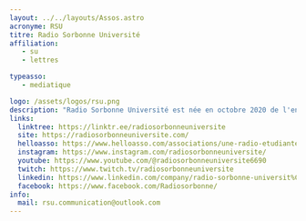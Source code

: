 ```yaml
---
layout: ../../layouts/Assos.astro
acronyme: RSU
titre: Radio Sorbonne Université
affiliation: 
   - su
   - lettres

typeasso: 
   - mediatique

logo: /assets/logos/rsu.png
description: "Radio Sorbonne Université est née en octobre 2020 de l'envie de faire vivre l'art radiophonique étudiant et la vie étudiante de l'université. RSU souhaite créer un outil de communication par et pour les étudiants et devenir une référence pour le partage d'idées, de savoirs, et toutes formes d'échanges. Disponible sous forme de podcasts sur toutes les plateformes, RSU c'est des émissions variées et des bénévoles motivé.es !"
links:
  linktree: https://linktr.ee/radiosorbonneuniversite
  site: https://radiosorbonneuniversite.com/
  helloasso: https://www.helloasso.com/associations/une-radio-etudiante-a-sorbonne-universite
  instagram: https://www.instagram.com/radiosorbonneuniversite/
  youtube: https://www.youtube.com/@radiosorbonneuniversite6690
  twitch: https://www.twitch.tv/radiosorbonneuniversite
  linkedin: https://www.linkedin.com/company/radio-sorbonne-universit%C3%A9/
  facebook: https://www.facebook.com/Radiosorbonne/
info:
  mail: rsu.communication@outlook.com
---
```


